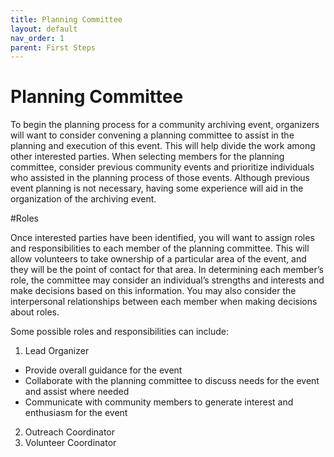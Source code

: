 ```yaml
---
title: Planning Committee
layout: default
nav_order: 1
parent: First Steps
---
```


# Planning Committee

To begin the planning process for a community archiving event, organizers will want to consider convening a planning committee to assist in the planning and execution of this event. This will help divide the work among other interested parties. When selecting members for the planning committee, consider previous community events and prioritize individuals who assisted in the planning process of those events. Although previous event planning is not necessary, having some experience will aid in the organization of the archiving event.


#Roles

Once interested parties have been identified, you will want to assign roles and responsibilities to each member of the planning committee. This will allow volunteers to take ownership of a particular area of the event, and they will be the point of contact for that area. In determining each member’s role, the committee may consider an individual’s strengths and interests and make decisions based on this information. You may also consider the interpersonal relationships between each member when making decisions about roles. 


Some possible roles and responsibilities can include: 

1.  Lead Organizer
  - Provide overall guidance for the event
  - Collaborate with the planning committee to discuss needs for the event and assist where needed
  - Communicate with community members to generate interest and enthusiasm for the event
2.  Outreach Coordinator
3. Volunteer Coordinator  
